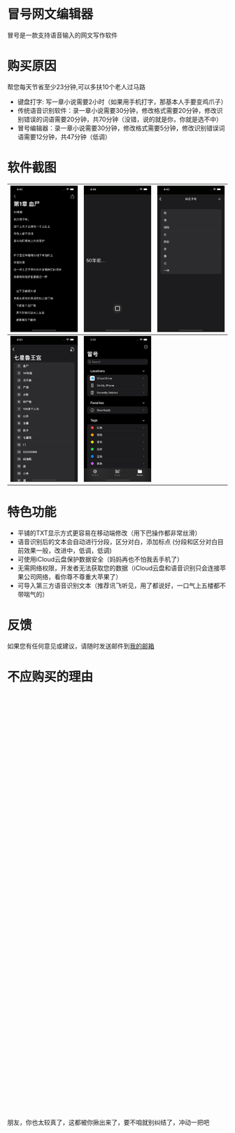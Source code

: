 # 冒号网文编辑器

冒号是一款支持语音输入的网文写作软件

# 购买原因

帮您每天节省至少23分钟,可以多扶10个老人过马路

* 键盘打字: 写一章小说需要2小时（如果用手机打字，那基本人手要变鸡爪子）
* 传统语音识别软件：录一章小说需要30分钟，修改格式需要20分钟，修改识别错误的词语需要20分钟，共70分钟（没错，说的就是你，你就是选不中）
* 冒号编辑器：录一章小说需要30分钟，修改格式需要5分钟，修改识别错误词语需要12分钟，共47分钟（低调）

# 软件截图

![editor](6.5_editor.png) | ![live record](6.5_live_record.png) | ![correct segment](6.5_correct_segment.png)
--- | --- | ---
![table of contents](6.5_table_of_contents.png) | ![document group](6.5_document_group.png) |

# 特色功能

* 平铺的TXT显示方式更容易在移动端修改（用下巴操作都非常丝滑）
* 语音识别后的文本会自动进行分段，区分对白，添加标点 (分段和区分对白目前效果一般，改进中，低调，低调)
* 可使用iCloud云盘保护数据安全（妈妈再也不怕我丢手机了）
* 无需网络权限，开发者无法获取您的数据（iCloud云盘和语音识别只会连接苹果公司网络，看你尊不尊重大苹果了）
* 可导入第三方语音识别文本（推荐讯飞听见，用了都说好，一口气上五楼都不带喘气的）

# 反馈

如果您有任何意见或建议，请随时发送邮件到[我的邮箱](mailto:pop2ones@icloud.com?subject=冒号编辑器反馈)

# 不应购买的理由

<br>
<br>
<br>
<br>
<br>
<br>
<br>
<br>
<br>
<br>
<br>
<br>
<br>
<br>
<br>
<br>
<br>
<br>
<br>
<br>
<br>
<br>
<br>
<br>
<br>
<br>
<br>
<br>
<br>
<br>
<br>
<br>
<br>
<br>
<br>
<br>
<br>
<br>
<br>
<br>
<br>
<br>
<br>
<br>
<br>
<br>
<br>
<br>
<br>
<br>
<br>
<br>
<br>
<br>
<br>
<br>
<br>
朋友，你也太较真了，这都被你揪出来了，要不咱就别纠结了，冲动一把吧
